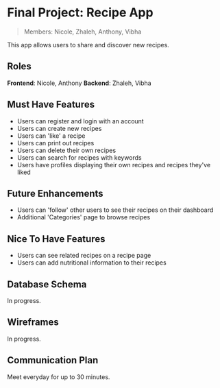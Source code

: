 # Final Project: Recipe App
> Members: Nicole, Zhaleh, Anthony, Vibha

This app allows users to share and discover new recipes.

## Roles
**Frontend**: Nicole, Anthony
**Backend**: Zhaleh, Vibha

## Must Have Features
* Users can register and login with an account
* Users can create new recipes
* Users can 'like' a recipe
* Users can print out recipes
* Users can delete their own recipes
* Users can search for recipes with keywords
* Users have profiles displaying their own recipes and recipes they've liked

## Future Enhancements
* Users can 'follow' other users to see their recipes on their dashboard
* Additional 'Categories' page to browse recipes

## Nice To Have Features
* Users can see related recipes on a recipe page
* Users can add nutritional information to their recipes

## Database Schema
In progress.

## Wireframes
In progress.

## Communication Plan
Meet everyday for up to 30 minutes.


